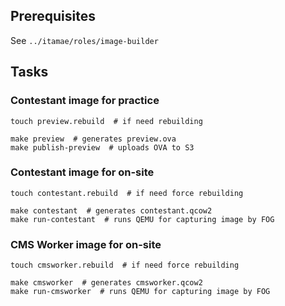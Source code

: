 ## Prerequisites
See `../itamae/roles/image-builder`

## Tasks

### Contestant image for practice
```
touch preview.rebuild  # if need rebuilding

make preview  # generates preview.ova
make publish-preview  # uploads OVA to S3
```

### Contestant image for on-site
```
touch contestant.rebuild  # if need force rebuilding

make contestant  # generates contestant.qcow2
make run-contestant  # runs QEMU for capturing image by FOG
```

### CMS Worker image for on-site
```
touch cmsworker.rebuild  # if need force rebuilding

make cmsworker  # generates cmsworker.qcow2
make run-cmsworker  # runs QEMU for capturing image by FOG
```
